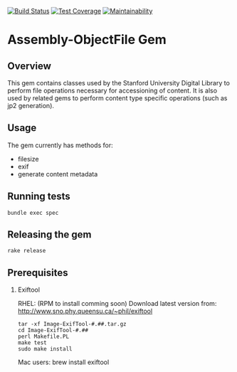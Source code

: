 [![Build Status](https://travis-ci.org/sul-dlss/assembly-objectfile.svg?branch=master)](https://travis-ci.org/sul-dlss/assembly-objectfile)
[![Test Coverage](https://api.codeclimate.com/v1/badges/2310962acce78d78e76c/test_coverage)](https://codeclimate.com/github/sul-dlss/assembly-objectfile/test_coverage)
[![Maintainability](https://api.codeclimate.com/v1/badges/2310962acce78d78e76c/maintainability)](https://codeclimate.com/github/sul-dlss/assembly-objectfile/maintainability)

# Assembly-ObjectFile Gem

## Overview
This gem contains classes used by the Stanford University Digital Library to
perform file operations necessary for accessioning of content.  It is also
used by related gems to perform content type specific operations (such as jp2
generation).

## Usage

The gem currently has methods for:
* filesize
* exif
* generate content metadata

## Running tests

```
bundle exec spec
```

## Releasing the gem

```
rake release
```

## Prerequisites

1.  Exiftool

    RHEL: (RPM to install comming soon) Download latest version from:
    http://www.sno.phy.queensu.ca/~phil/exiftool

        tar -xf Image-ExifTool-#.##.tar.gz
        cd Image-ExifTool-#.##
        perl Makefile.PL
        make test
        sudo make install

    Mac users:
        brew install exiftool
